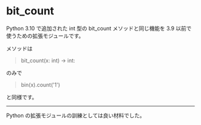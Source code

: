 # bit_count

Python 3.10 で追加された int 型の bit_count メソッドと同じ機能を 3.9 以前で使うための拡張モジュールです。

メソッドは

> bit_count(x: int) -> int:

のみで

> bin(x).count('1')

と同様です。

---

Python の拡張モジュールの訓練としては良い材料でした。

